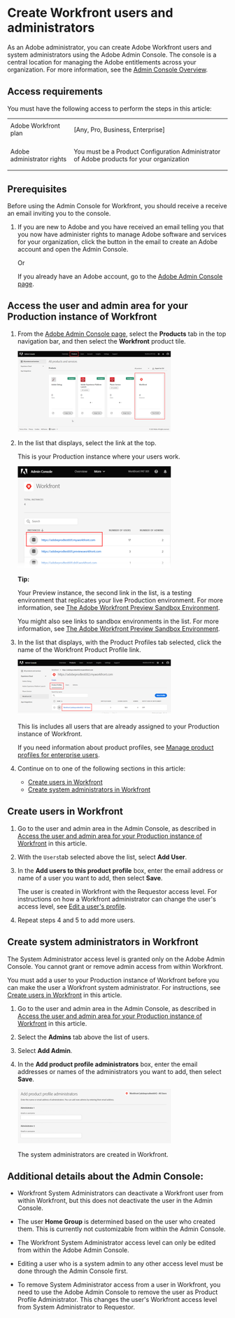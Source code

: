 

# Create Workfront users and administrators

As an Adobe administrator, you can create Adobe Workfront users and system administrators using the Adobe Admin Console. The console is a central location for managing the Adobe entitlements across your organization. For more information, see the [Admin Console Overview](https://helpx.adobe.com/enterprise/using/admin-console.html).

## Access requirements

You must have the following access to perform the steps in this article:

<table cellspacing="0"> 
 <col> 
 <col> 
 <tbody> 
  <tr> 
   <td role="rowheader">Adobe Workfront plan</td> 
   <td> <p>[Any, Pro, Business, Enterprise] <!--
      Any?
     --></p> </td> 
  </tr> 
  <tr> 
   <td role="rowheader">Adobe administrator rights</td> 
   <td> <p>You must be a Product Configuration Administrator of Adobe products for your organization</p> </td> 
  </tr> 
 </tbody> 
</table>

## Prerequisites

Before using the Admin Console for Workfront, you should receive a receive an email inviting you to the console.

1. If you are new to Adobe and you have received an email telling you that you now have administer rights to manage Adobe software and services for your organization, click the button in the email to create an Adobe account and open the Admin Console.

   Or

   If you already have an Adobe account, go to the [Adobe Admin Console page](https://adminconsole.adobe.com/).

## Access the user and admin area for your Production instance of Workfront

<ol> 
 <li value="1"> <p>From the <a href="https://adminconsole.adobe.com/">Adobe Admin Console page</a>, select the <b>Products</b> tab in the top navigation bar, and then select the <b>Workfront</b> product tile.</p> <p> <img src="assets/admin-product-350x184.png" style="width: 350;height: 184;"> </p> </li> 
 <li value="2"> <p>In the list that displays, select the link at the top.</p> <p>This is your Production instance where your users work. </p> <p> <img src="assets/instances-350x232.png" style="width: 350;height: 232;"> </p> 
  <div class="tip_one-tip-with_bullets" data-mc-autonum="<b>Tip: </b>">
   <span class="autonumber"><span><b>Tip: </b></span></span> 
   <p>Your Preview instance, the second link in the list, is a testing environment that replicates your live Production environment. For more information, see <a href="../../administration-and-setup/set-up-workfront/workfront-testing-environments/wf-preview-sandbox-environment.md" class="MCXref xref">The Adobe Workfront Preview Sandbox Environment</a>.</p> 
   <p>You might also see links to sandbox environments in the list. For more information, see <a href="../../administration-and-setup/set-up-workfront/workfront-testing-environments/wf-preview-sandbox-environment.md" class="MCXref xref">The Adobe Workfront Preview Sandbox Environment</a>.</p> 
  </div> </li> 
 <li value="3"> <p>In the list that displays, with the <span class="bold">Product Profiles</span> tab selected, click the name of the Workfront Product Profile link. </p> <p> <img src="assets/prod-profile-350x127.png" style="width: 350;height: 127;"> </p> <p>This lis includes all users that are already assigned to your Production instance of Workfront. </p> <p>If you need information about product profiles, see <a href="../../administration-and-setup/add-users/access-levels-and-object-permissions/access-levels-overview.md#manage-product-profiles.html">Manage product profiles for enterprise users</a>.</p> </li> 
 <li value="4"> <p>Continue on to one of the following sections in this article:</p> 
  <ul> 
   <li><a href="#create" class="MCXref xref">Create users in Workfront</a> </li> 
   <li><a href="#create2" class="MCXref xref">Create system administrators in Workfront</a> </li> 
  </ul> </li> 
</ol>

## Create users in Workfront

1. Go to the user and admin area in the Admin Console, as described in [Access the user and admin area for your Production instance of Workfront](#access) in this article.
1. With the `Users`tab selected above the list, select **Add User**.
1. In the **Add users to this product profile** box, enter the email address or name of a user you want to add, then select **Save**.

   The user is created in Workfront with the Requestor access level. For instructions on how a Workfront administrator can change the user's access level, see [Edit a user's profile](../../administration-and-setup/add-users/create-and-manage-users/edit-a-users-profile.md).

1. Repeat steps 4 and 5 to add more users.

## Create system administrators in Workfront

The System Administrator access level is granted only on the Adobe Admin Console. You cannot grant or remove admin access from within Workfront.

You must add a user to your Production instance of Workfront before you can make the user a Workfront system administrator. For instructions, see [Create users in Workfront](#create) in this article.

<ol> 
 <li value="1">Go to the user and admin area in the Admin Console, as described in <a href="#access" class="MCXref xref">Access the user and admin area for your Production instance of Workfront</a> in this article.</li> 
 <li value="2"> <p>Select the <b>Admins</b> tab above the list of users. </p> </li> 
 <li value="3"> <p>Select <b>Add Admin</b>.</p> </li> 
 <li value="4"> <p>In the <b>Add product profile administrators</b> box, enter the email addresses or names of the administrators you want to add, then select <b>Save</b>. </p> <p> <img src="assets/add-admin-350x124.png" style="width: 350;height: 124;"> </p> <p>The system administrators are created in Workfront.</p> </li> 
</ol>

## Additional details about the Admin Console:

* Workfront System Administrators can deactivate a Workfront user from within Workfront, but this does not deactivate the user in the Admin Console.

  <!--
  For information about deactivating a user in Workfront, see
  -->

* The user **Home Group** is determined based on the user who created them. This is currently not customizable from within the Admin Console.
* The Workfront System Administrator access level can only be edited from within the Adobe Admin Console.
* Editing a user who is a system admin to any other access level must be done through the Admin Console first. 
* To remove System Administrator access from a user in Workfront, you need to use the Adobe Admin Console to remove the user as Product Profile Administrator. This changes the user's Workfront access level from System Administrator to Requestor.

